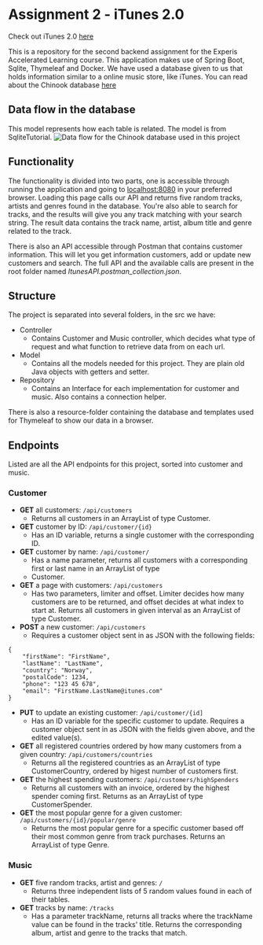 # Assignment 2 - iTunes 2.0

Check out iTunes 2.0 [here](https://itunes-v2.herokuapp.com)

This is a repository for the second backend assignment for the Experis Accelerated Learning course.
This application makes use of Spring Boot, Sqlite, Thymeleaf and Docker. We have used a database given to us that holds
information similar to a online music store, like iTunes. You can read about the Chinook database [here](https://www.sqlitetutorial.net/sqlite-sample-database/)

## Data flow in the database
This model represents how each table is related. The model is from SqliteTutorial.
![Data flow for the Chinook database used in this project](https://www.sqlitetutorial.net/wp-content/uploads/2015/11/sqlite-sample-database-color.jpg)

## Functionality

The functionality is divided into two parts, one is accessible through running
the application and going to [localhost:8080](http://localhost:8080/) in your preferred browser. Loading this page calls our API and returns five
random tracks, artists and genres found in the database. You're also able to search for tracks, and the results
will give you any track matching with your search string. The result data contains the track name, artist, album title and
genre related to the track.

There is also an API accessible through Postman that contains customer information. This will let you get information
customers, add or update new customers and search. The full API and the available calls are present in the root folder named _ItunesAPI.postman_collection.json_.

## Structure

The project is separated into several folders, in the src we have:
- Controller
    - Contains Customer and Music controller, which decides what type of request and what function to retrieve data from
      on each url.
- Model
    - Contains all the models needed for this project. They are plain old Java objects with getters and setter.
- Repository
    - Contains an Interface for each implementation for customer and music. Also contains a connection helper.

There is also a resource-folder containing the database and templates used for Thymeleaf to show our data in a browser.

## Endpoints
Listed are all the API endpoints for this project, sorted into customer and music.
### Customer
- **GET** all customers: `/api/customers`
  - Returns all customers in an ArrayList of type Customer.
- **GET** customer by ID: `/api/customer/{id}`
  - Has an ID variable, returns a single customer with the corresponding ID.
- **GET** customer by name: `/api/customer/`
  - Has a name parameter, returns all customers with a corresponding first or last name in an ArrayList of type 
  - Customer.
- **GET** a page with customers: `/api/customers`
  - Has two parameters, limiter and offset. Limiter decides how many customers are to be returned, and offset decides at
  what index to start at. Returns all customers in given interval as an ArrayList of type Customer.
- **POST** a new customer: `/api/customers`
  - Requires a customer object sent in as JSON with the following fields:
```
{
    "firstName": "FirstName",
    "lastName": "LastName",
    "country": "Norway",
    "postalCode": 1234,
    "phone": "123 45 678",
    "email": "FirstName.LastName@itunes.com"
}
```
- **PUT** to update an existing customer: `/api/customer/{id]`
  - Has an ID variable for the specific customer to update. Requires a customer object sent in as JSON with the fields given above, and the edited value(s).
- **GET** all registered countries ordered by how many customers from a given country: `/api/customers/countries`
  - Returns all the registered countries as an ArrayList of type CustomerCountry, ordered by higest number of customers 
  first.
- **GET** the highest spending customers: `/api/customers/highSpenders`
  - Returns all customers with an invoice, ordered by the highest spender coming first. Returns as an ArrayList of type CustomerSpender.
- **GET** the most popular genre for a given customer: `/api/customers/{id}/popular/genre`
  - Returns the most popular genre for a specific customer based off their most common genre from track purchases. Returns an ArrayList of type Genre.

### Music
- **GET** five random tracks, artist and genres: `/`
  - Returns three independent lists of 5 random values found in each of their tables.
- **GET** tracks by name: `/tracks`
  - Has a parameter trackName, returns all tracks where the trackName value can be found in the tracks' title. Returns 
  the corresponding album, artist and genre to the tracks that match.
